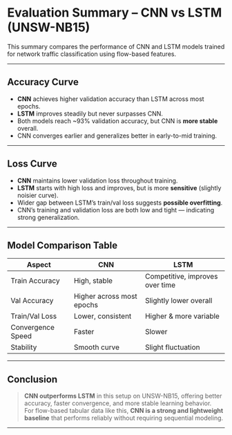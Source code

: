 # Evaluation Summary – CNN vs LSTM (UNSW-NB15)

This summary compares the performance of CNN and LSTM models trained for network traffic classification using flow-based features.

---

## Accuracy Curve

- **CNN** achieves higher validation accuracy than LSTM across most epochs.
- **LSTM** improves steadily but never surpasses CNN.
- Both models reach ~93% validation accuracy, but CNN is **more stable** overall.
- CNN converges earlier and generalizes better in early-to-mid training.

---

## Loss Curve

- **CNN** maintains lower validation loss throughout training.
- **LSTM** starts with high loss and improves, but is more **sensitive** (slightly noisier curve).
- Wider gap between LSTM’s train/val loss suggests **possible overfitting**.
- CNN’s training and validation loss are both low and tight — indicating strong generalization.

---

## Model Comparison Table

| Aspect             | CNN                         | LSTM                        |
|--------------------|------------------------------|-----------------------------|
| Train Accuracy     | High, stable                 | Competitive, improves over time |
| Val Accuracy       | Higher across most epochs    | Slightly lower overall      |
| Train/Val Loss     | Lower, consistent            | Higher & more variable      |
| Convergence Speed  | Faster                       | Slower                      |
| Stability          | Smooth curve                 | Slight fluctuation       |

---

## Conclusion

> **CNN outperforms LSTM** in this setup on UNSW-NB15, offering better accuracy, faster convergence, and more stable learning behavior.  
> For flow-based tabular data like this, **CNN is a strong and lightweight baseline** that performs reliably without requiring sequential modeling.

---

